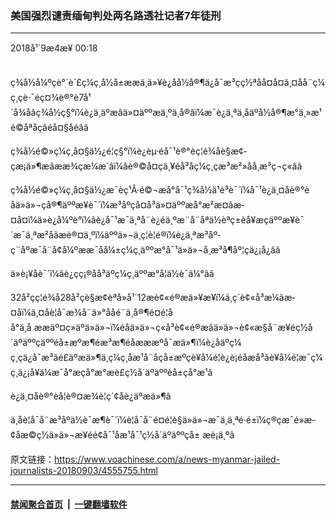 ### 美国强烈谴责缅甸判处两名路透社记者7年徒刑
------------------------

<div class="published">
 <span class="date" title="ä¸­å½æ¶é´">
  <time datetime="2018-09-04T00:18:06+08:00">
   2018å¹´9æ4æ¥ 00:18
  </time>
 </span>
</div>
<br/>
<div class="wsw">
 <p>
  ç¾å½å¼ºçè°´è´£ç¼ç¸å½å±ææä¸ä»¥è¿åå½å®¶ä¿å¯æ³çç½ªåå¤å¤ä¸¤åå¨ç¼ç¸çè·¯éç¤¾è®°è7å¹´å¾åãç¾å½ç§°ï¼è¿ä¸äºæâä»¤äººæä¸ºä¸å®âï¼æ¯è¿ä¸ªä¸åäºå½å®¶æ°ä¸»æ¹é©åªåçâéå¤§åéâã
 </p>
 <p>
  ç¾å½é©»ç¼ç¸å¤§ä½¿é¦ç§°ï¼è¿èµ·éå¯¹è®°èç¦é¾åè§æ¢­çæ¡ä»¶æâææ¾çæ¼æ´âï¼âè®©å¤çä¸¥éå³åç¼ç¸çæ³æ²»åå¸æ³ç¬ç«âã
 </p>
 <p>
  ç¾å½é©»ç¼ç¸å¤§ä½¿æ¯èç¹Â·é©¬æ­å°å¯¹ç¾å½ä¹é³è¯´ï¼å¯¹è¿ä¸¤åè®°èåä»ä»¬çå®¶äººæ¥è¯´ï¼æ³åº­çå¤å³ä»¤äººæå°æ²æ¤ãæ­¤å¤ï¼ä»è¿å¼ºè°ï¼âè¿å¯¹æ¯ä¸ªå¨è¿éä¸ºæ¨å¨åªä½èªç±èå¥æçäººæ¥è¯´æ¯ä¸ªæ²åãæè®¤ä¸ºï¼äººä»¬ä¸ç¦è¦é®ï¼è¿ä¸ªæ³åº­ç¨åºæ¯å¨å¢å¼ºææ¯åå¼±ç¼ç¸äººæ°å¯¹ä»ä»¬å¸æ³å¶åº¦çä¿¡å¿âã
 </p>
 <p>
  ä»è¡¥åè¯´ï¼âè¿çç¡®åå³äºç¼ç¸äººæ°å¦ä½è¯ä¼°âã
 </p>
 <p>
  32å²çç¦é¾å28å²çè§æ¢­èªå»å¹´12æè¢«é®æä»¥æ¥ï¼ä¸ç´è¢«å³æ¼ãæ­¤åï¼ä¸¤åè­¦å¯æ¾å¨ä»°ååé¨ä¸å®¶é¤é¦åå°ä¸å ææäº¤ç»äºä»ä»¬ï¼éåä»ä»¬ç«å³è¢«é®æãä»ä»¬è¢«æ§å¨æ¥éç½å´äºäººçäººéå±æºæ¶éæ³æ¶éåæææºå¯æä»¶ï¼è¿åäºç¼ç¸çä¿å¯æ³ãé£äºæä»¶ä¸ç¼ç¸åæ¹å¨åçå±æºçè¥å¼é¦è¿è¡éåæå³ãè¥å¼é¦æ¯ç¼ç¸ä¿¡å¥ä¼æ¯å°æçå°æ°æè£ç½å´äºäººèå±çå°æ¹ã
 </p>
 <p>
  è¿ä¸¤åè®°èå¦è®¤æ¾è¦ç´¢åè¿äºæä»¶ã
 </p>
 <p>
  ä¸åè­¦å¯å¨æ³åº­ä½è¯æ¶è¯´ï¼è­¦å¯å¨é¤é¦è§ä»ä»¬æ¯ä¸ä¸ªé·é±ï¼ç®çæ¯é»æ­¢åæ©ç½ä»ä»¬æ¥éé¢å¯¹åæ¹å¯¹ç½å´äºäººçå± æè¡ä¸ºã
 </p>
</div>

原文链接：https://www.voachinese.com/a/news-myanmar-jailed-journalists-20180903/4555755.html


------------------------
#### [禁闻聚合首页](https://github.com/gfw-breaker/banned-news/blob/master/README.md) &nbsp;|&nbsp;  [一键翻墙软件](https://github.com/gfw-breaker/nogfw/blob/master/README.md)